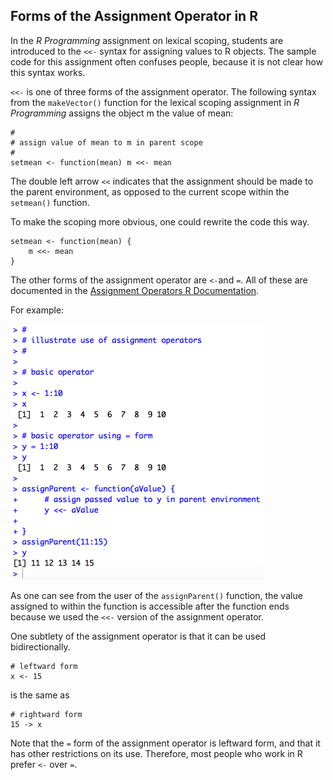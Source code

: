 ## Forms of the Assignment Operator in R

In the *R Programming* assignment on lexical scoping, students are introduced to the `<<-` syntax for assigning values to R objects. The sample code for this assignment often confuses people, because it is not clear how this syntax works.

`<<-` is one of three forms of the assignment operator. The following syntax from the `makeVector()` function for the lexical scoping assignment in *R Programming* assigns the object m the value of mean:

    #
    # assign value of mean to m in parent scope
    #
    setmean <- function(mean) m <<- mean

The double left arrow `<<` indicates that the assignment should be made to the parent environment, as opposed to the current scope within the `setmean()` function.

To make the scoping more obvious, one could rewrite the code this way.

    setmean <- function(mean) {
        m <<- mean
    }

The other forms of the assignment operator are `<-`and `=`. All of these are documented in the [Assignment Operators R Documentation](https://stat.ethz.ch/R-manual/R-devel/library/base/html/assignOps.html).

For example:

<img src="./images/rprog-assignmentOperators.png">

As one can see from the user of the `assignParent()` function, the value assigned to within the function is accessible after the function ends because we used the `<<-` version of the assignment operator.

One subtlety of the assignment operator is that it can be used bidirectionally.


    # leftward form
    x <- 15

is the same as

    # rightward form
    15 -> x

Note that the `=` form of the assignment operator is leftward form, and that it has other restrictions on its use. Therefore, most people who work in R prefer `<-` over `=`.
